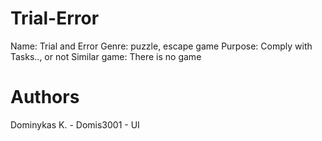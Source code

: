 # Trial-Error
Name: Trial and Error
Genre: puzzle, escape game
Purpose: Comply with Tasks.., or not
Similar game: There is no game
# Authors
Dominykas K. - Domis3001 - UI
